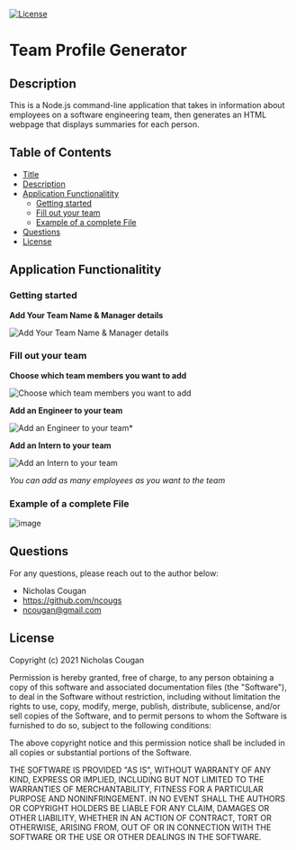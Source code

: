 [![License](https://img.shields.io/badge/License-MIT-yellow.svg)](https://opensource.org/licenses/MIT)
# Team Profile Generator
 
## Description
  
This is a Node.js command-line application that takes in information about employees on a software engineering team, then generates an HTML webpage that displays summaries for each person. 

## Table of Contents

- [Title](#team-profile-generator)
- [Description](#description)
- [Application Functionalitity](#application-functionalitity)
  * [Getting started](#getting-started)
  * [Fill out your team](#fill-out-your-team)
  * [Example of a complete File](#example-of-a-complete-file)
- [Questions](#questions)
- [License](#license)

## Application Functionalitity

### Getting started
**Add Your Team Name & Manager details**

![Add Your Team Name & Manager details](https://user-images.githubusercontent.com/84214872/127813589-b3c3a1b7-4157-4b46-8b5a-0c65018bc4b0.gif)

### Fill out your team
**Choose which team members you want to add**

![Choose which team members you want to add](https://user-images.githubusercontent.com/84214872/127813655-0e500878-3e24-4f80-83e2-cbfad4c87b33.gif)

**Add an Engineer to your team**

![Add an Engineer to your team*](https://user-images.githubusercontent.com/84214872/127813928-7cd83a40-5a91-41fb-846a-3b35a1ec8f8d.gif)

**Add an Intern to your team**

![Add an Intern to your team](https://user-images.githubusercontent.com/84214872/127814070-941086d7-864c-4a22-8a05-1a5d65cc0495.gif)

*You can add as many employees as you want to the team*

### Example of a complete File

![image](https://user-images.githubusercontent.com/84214872/127814232-9543908f-c7c9-4ec9-b584-4c85afc8b4ed.png)

## Questions

For any questions, please reach out to the author below: 

* Nicholas Cougan
* https://github.com/ncougs
* ncougan@gmail.com

## License

Copyright (c) 2021 Nicholas Cougan

Permission is hereby granted, free of charge, to any person obtaining a copy
of this software and associated documentation files (the "Software"), to deal
in the Software without restriction, including without limitation the rights
to use, copy, modify, merge, publish, distribute, sublicense, and/or sell
copies of the Software, and to permit persons to whom the Software is
furnished to do so, subject to the following conditions:

The above copyright notice and this permission notice shall be included in all
copies or substantial portions of the Software.

THE SOFTWARE IS PROVIDED "AS IS", WITHOUT WARRANTY OF ANY KIND, EXPRESS OR
IMPLIED, INCLUDING BUT NOT LIMITED TO THE WARRANTIES OF MERCHANTABILITY,
FITNESS FOR A PARTICULAR PURPOSE AND NONINFRINGEMENT. IN NO EVENT SHALL THE
AUTHORS OR COPYRIGHT HOLDERS BE LIABLE FOR ANY CLAIM, DAMAGES OR OTHER
LIABILITY, WHETHER IN AN ACTION OF CONTRACT, TORT OR OTHERWISE, ARISING FROM,
OUT OF OR IN CONNECTION WITH THE SOFTWARE OR THE USE OR OTHER DEALINGS IN THE
SOFTWARE.
